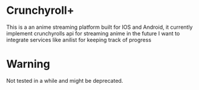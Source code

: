 # Crunchyroll+

This is a an anime streaming platform built for IOS and Android, it currently implement crunchyrolls api for streaming anime in the future I want to integrate services like anilist for keeping track of progress


# Warning
Not tested in a while and might be deprecated. 
